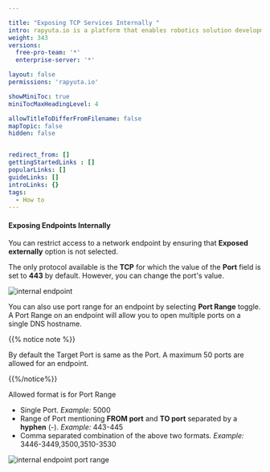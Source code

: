 ```yaml
---

title: "Exposing TCP Services Internally "
intro: rapyuta.io is a platform that enables robotics solution development by providing the necessary software infrastructure and facilitating the interaction between multiple stakeholders who contribute to the solution development.
weight: 343
versions:
  free-pro-team: '*'
  enterprise-server: '*'

layout: false
permissions: 'rapyuta.io'

showMiniToc: true
miniTocMaxHeadingLevel: 4

allowTitleToDifferFromFilename: false
mapTopic: false
hidden: false


redirect_from: []
gettingStartedLinks : []
popularLinks: []
guideLinks: []
introLinks: {}
tags:
  - How to
---
```

#### Exposing Endpoints Internally

You can restrict access to a network endpoint by ensuring that **Exposed externally** option is not selected.

The only protocol available is the **TCP** for which the value of the **Port** field is set to **443** by default. However, you can change the port's value.

![internal endpoint](/images/core-concepts/packages/network-endpoints/internal-endpoint.png?classes=border,shadow&width=40pc)

You can also use port range for an endpoint by selecting **Port Range** toggle. A Port Range on an endpoint will allow you to open multiple ports on a single DNS hostname.


{{% notice note %}}

By default the Target Port is same as the Port. A maximum 50 ports are allowed for an endpoint.

{{%/notice%}}

Allowed format is for Port Range

- Single Port. *Example:* 5000 
- Range of Port mentioning **FROM port** and **TO port** separated by a **hyphen** (-). *Example:* 443-445
- Comma separated combination of the above two formats. *Example:* 3446-3449,3500,3510-3530

![internal endpoint port range](/images/core-concepts/packages/network-endpoints/internal-endpoint-port-range.png?classes=border,shadow&width=40pc)